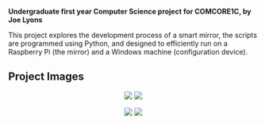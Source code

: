 **Undergraduate first year Computer Science project for COMCORE1C, by Joe Lyons**

This project explores the development process of a smart mirror, the scripts are programmed using Python, and designed to efficiently run on a Raspberry Pi (the mirror) and a Windows machine (configuration device).

<p align="center">
  <h2>Project Images</h2>
</p>



<p align="center">
  <img src="https://github.com/Numb11/Magic_Mirror_PI/assets/87945079/9ae5a13f-aae1-4695-892d-3649e209ba1f" />
  <img src="https://github.com/Numb11/Magic_Mirror_PI/assets/87945079/e7126bbc-d6cd-42e7-a061-6f1b1249d3f8" />
</p>


<p align="center">
  <img src="https://github.com/Numb11/Magic_Mirror_PI/assets/87945079/4bc8eff4-9e6e-4f5f-804e-38e6f9d0a2e6" />
  <img src="https://github.com/Numb11/Magic_Mirror_PI/assets/87945079/aa74b24b-8dfd-4a02-8ae0-ec310024d727" />
</p>
